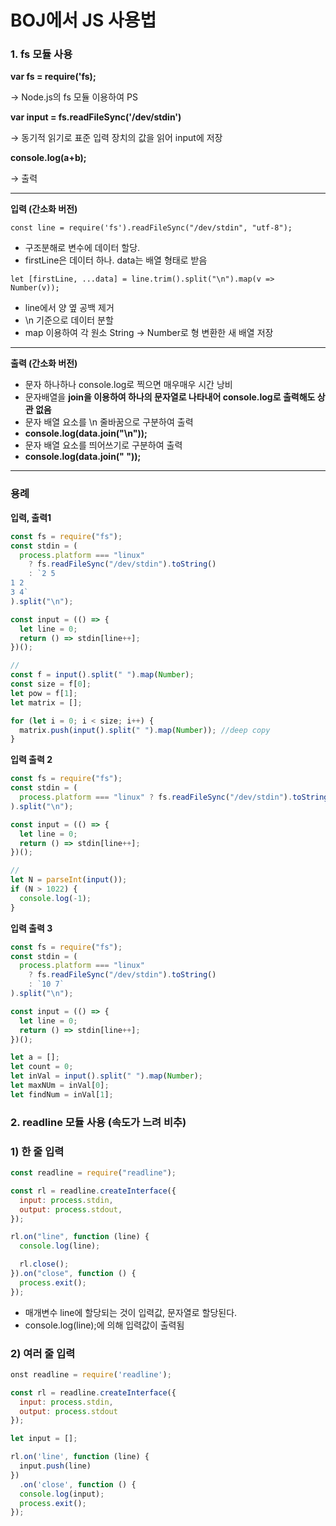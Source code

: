 # BOJ에서 JS 사용법

### 1. fs 모듈 사용

**var fs = require('fs);**

→ Node.js의 fs 모듈 이용하여 PS

**var input = fs.readFileSync('/dev/stdin')**

→ 동기적 읽기로 표준 입력 장치의 값을 읽어 input에 저장

**console.log(a+b);**

→ 출력

---

**입력 (간소화 버전)**

```
const line = require('fs').readFileSync("/dev/stdin", "utf-8");
```

- 구조분해로 변수에 데이터 할당.
- firstLine은 데이터 하나. data는 배열 형태로 받음

```
let [firstLine, ...data] = line.trim().split("\n").map(v => Number(v));
```

- line에서 양 옆 공백 제거
- \n 기준으로 데이터 분할
- map 이용하여 각 원소 String → Number로 형 변환한 새 배열 저장

---

**출력 (간소화 버전)**

- 문자 하나하나 console.log로 찍으면 매우매우 시간 낭비
- 문자배열을 **join을 이용하여 하나의 문자열로 나타내어 console.log로 출력해도 상관 없음**
- 문자 배열 요소를 \n 줄바꿈으로 구분하여 출력
- **console.log(data.join("\n"));**
- 문자 배열 요소를 띄어쓰기로 구분하여 출력
- **console.log(data.join(" "));**

---

### 용례

**입력, 출력1**

```jsx
const fs = require("fs");
const stdin = (
  process.platform === "linux"
    ? fs.readFileSync("/dev/stdin").toString()
    : `2 5
1 2
3 4`
).split("\n");

const input = (() => {
  let line = 0;
  return () => stdin[line++];
})();

//
const f = input().split(" ").map(Number);
const size = f[0];
let pow = f[1];
let matrix = [];

for (let i = 0; i < size; i++) {
  matrix.push(input().split(" ").map(Number)); //deep copy
}
```

**입력 출력 2**

```jsx
const fs = require("fs");
const stdin = (
  process.platform === "linux" ? fs.readFileSync("/dev/stdin").toString() : `18`
).split("\n");

const input = (() => {
  let line = 0;
  return () => stdin[line++];
})();

//
let N = parseInt(input());
if (N > 1022) {
  console.log(-1);
}
```

**입력 출력 3**

```jsx
const fs = require("fs");
const stdin = (
  process.platform === "linux"
    ? fs.readFileSync("/dev/stdin").toString()
    : `10 7`
).split("\n");

const input = (() => {
  let line = 0;
  return () => stdin[line++];
})();

let a = [];
let count = 0;
let inVal = input().split(" ").map(Number);
let maxNUm = inVal[0];
let findNum = inVal[1];
```

### 2. readline 모듈 사용 (속도가 느려 비추)

### 1) 한 줄 입력

```jsx
const readline = require("readline");

const rl = readline.createInterface({
  input: process.stdin,
  output: process.stdout,
});

rl.on("line", function (line) {
  console.log(line);

  rl.close();
}).on("close", function () {
  process.exit();
});
```

- 매개변수 line에 할당되는 것이 입력값, 문자열로 할당된다.
- console.log(line);에 의해 입력값이 출력됨

### 2) 여러 줄 입력

```jsx
onst readline = require('readline');

const rl = readline.createInterface({
  input: process.stdin,
  output: process.stdout
});

let input = [];

rl.on('line', function (line) {
  input.push(line)
})
  .on('close', function () {
  console.log(input);
  process.exit();
});
```
